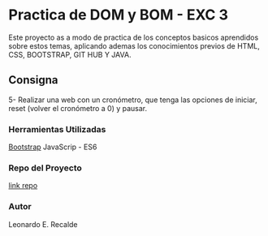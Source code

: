 # Practica de DOM y BOM - EXC 3

Este proyecto as a modo de practica de los conceptos basicos aprendidos sobre estos temas, aplicando ademas los conocimientos previos de HTML, CSS, BOOTSTRAP, GIT HUB Y JAVA.

## Consigna
5- Realizar una web con un cronómetro, que tenga las opciones de iniciar, reset (volver el cronómetro a 0) y pausar.



### Herramientas Utilizadas

[Bootstrap](https://getbootstrap.com/)
JavaScrip - ES6

### Repo del Proyecto

[link repo](https://github.com/leorecalde/tp5-exc6domYbom.git)



### Autor
Leonardo E. Recalde
#